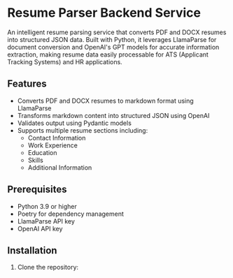 # Resume Parser Backend Service

An intelligent resume parsing service that converts PDF and DOCX resumes into structured JSON data. Built with Python, it leverages LlamaParse for document conversion and OpenAI's GPT models for accurate information extraction, making resume data easily processable for ATS (Applicant Tracking Systems) and HR applications.

## Features

- Converts PDF and DOCX resumes to markdown format using LlamaParse
- Transforms markdown content into structured JSON using OpenAI
- Validates output using Pydantic models
- Supports multiple resume sections including:
  - Contact Information
  - Work Experience
  - Education
  - Skills
  - Additional Information

## Prerequisites

- Python 3.9 or higher
- Poetry for dependency management
- LlamaParse API key
- OpenAI API key

## Installation

1. Clone the repository: 